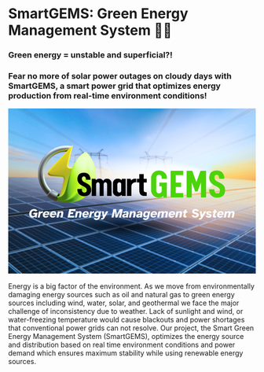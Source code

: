 # SmartGEMS: Green Energy Management System 🔋🌱
### Green energy = unstable and superficial?! 
### Fear no more of solar power outages on cloudy days with SmartGEMS, a smart power grid that optimizes energy production from real-time environment conditions!

![Cover](Cover.png)

Energy is a big factor of the environment. As we move from environmentally damaging energy sources such as oil and natural gas to green energy sources including wind, water, solar, and geothermal we face the major challenge of inconsistency due to weather. Lack of sunlight and wind, or water-freezing temperature would cause blackouts and power shortages that conventional power grids can not resolve. Our project, the Smart Green Energy Management System (SmartGEMS), optimizes the energy source and distribution based on real time environment conditions and power demand which ensures maximum stability while using renewable energy sources. 

